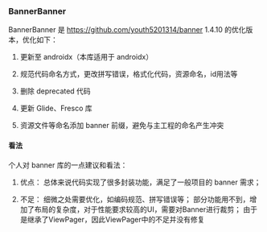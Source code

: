 ### BannerBanner

BannerBanner 是 https://github.com/youth5201314/banner 1.4.10 的优化版本，优化如下：

1. 更新至 androidx（本库适用于 androidx）

2. 规范代码命名方式，更改拼写错误，格式化代码，资源命名，id用法等

3. 删除 deprecated 代码

4. 更新 Glide、Fresco 库

5. 资源文件等命名添加 banner 前缀，避免与主工程的命名产生冲突



#### 看法

个人对 banner 库的一点建议和看法：

1. 优点：
总体来说代码实现了很多封装功能，满足了一般项目的 banner 需求；

2. 不足：
细微之处需要优化，如编码规范、拼写错误等；
部分功能用不到，增加了布局的复杂度，对于性能要求较高的UI，需要对Banner进行裁剪；
由于是继承了ViewPager，因此ViewPager中的不足并没有修复

